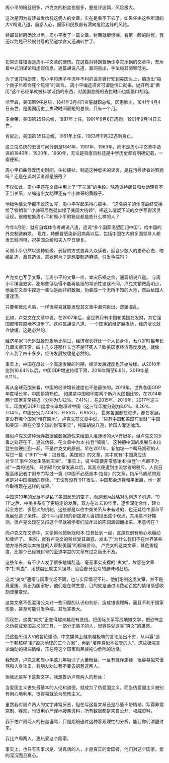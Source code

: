 周小平的粉丝很多，卢克文的粉丝也很多，要批评这俩，风险极大。

这次是因为有读者发给我这俩人的文章，实在是看不下去了。如果任由这些所谓的大V胡说八道，蛊惑人心，国家和民族都有滑向危险边缘的风险。

特郎普新冠确诊以后，周小平发了一篇文章，封面就很惊悚。看第一眼的时候，我还以为是已经被封号的至道学宫又还魂转世了。

&#160;

犯常识性错误是周小平文章的硬伤。在这篇对特朗普确诊幸灾乐祸的文章中，充斥着中式阴谋论和虚假信息，通篇胡说八道、漏洞百出，手法极其弱智低劣。

为了诅咒特朗普，周小平将庚子年流年不利的谣言强行安到美国头上，编造出“每个庚子年都会死个统领”的谣言。 周小平编造谎言可谓是信口就来，抛开所谓“黄历”这个已经早就被科学证伪的东西，对美国总统的去世时间也能信口胡诌。

哈里森，美国第9任总统，1841年3月4日宣誓就职总统，因患肺炎，1841年4月4日去世。是美国历史上执政时间最短的总统，只有一个月。

麦金莱，美国第25任总统，1897年上任，1901年9月6日遇刺，1901年9月14日去世。

肯尼迪，美国第35任总统，1961年上任，1963年11月22遇刺身亡。

这三位总统的去世时间分别是1841年、1901年、1963年，而不是周小平文章中造谣的1840年、1900年、1960年，无论是百度百科还是中学历史都有明确记载，一查便知。

周小平扭曲修改历史时间，生拉硬扯，制造这种低劣的谣言，是在污辱读者的智商吗？还是在讽刺读者都是脑残？

不仅如此，周小平还在文章中用上了“下三滥”的手段。除造谣特朗普和女助理有不正当关系，又编造出女助理还有个小帅哥的黄段子。

地摊色情文学都不敢这么写，周小平写起来得心应手。 “这名男子的体液最终交换给了特朗普”“小帅哥居然疑似绿了美国大统领”，把这么龌龊下流的文字写得活灵活现，很难想象周小平和周小平的粉丝都是些什么样的人？

今年4月份，就有自媒体作者胡说八道，造谣“多个国家渴望回归中国”，给中国的外交制造麻烦。 现在，特郎普感染新冠病毒以后，包括中国在内的多国领导人都发去慰问电，祝美国总统和夫人早日康复。

可周小平仍然以这种低级、弱智的方式愚弄大众读者，迎合少数人的猎奇心态，瞎编乱造，蓄意造谣，意欲何为？是想要制造麻烦，引发争端吗？

&#160;

卢克文也写了文章，与周小平的文章一样，幸灾乐祸之余，通篇胡说八道。 与周小平编造史实，犯那些低级得不能再低级的常识性错误不同，卢克文稍微高明点，他会在文章中捏造一些似是而非的数据，伪装成一个无所不知的大师，然后给国人灌迷汤。

只要稍微动点脑，一样很容易就能发现其文章中漏洞百出，逻辑混乱。

比如，卢克文在文章中说，在2007年后，全世界只有中国和美国在发财，其它强国都懵在原地不进步了。这纯属胡说八道。 一个国家的经济越发达，经济增长就会放缓，这是必然的。

经济学家马光远就曾形象地比喻过，经济增长好比一个人长身体，七八岁时每年长几厘米很正常，四十几岁还那样长岂不是吓死人？欧美国家经济高度发达，就像一个人到了四十多岁，经济发展放缓是必然的。

事实上，中国在度过一个高速发展的时期，经济发展速度也开始放缓。从2010年达到10.64%以后，中国GDP增速持续下滑，2018年降至6.6%，2019年是6.11%。

再从全球范围来看，中国的经济增长速度也不是最快的。2019年，世界各国GDP年度增长率，中国排第15位。 如果拿中国和印度两个新兴大国相比较，在2014年两个国家非常接近（分别为7.42%、7.41%），在2015年，2016年，2017年这三年，印度的GDP年度增长率均超过中国（这三年印度分别为8.0%、8.26%、7.04%，中国分别为7.04%、6.85%、6.95%）。 世界各国都在进步，都在发展，更没有哪个国家“懵在原地”。卢克文在文章中说，“只有中国和美国在发财”“中国和美国一直在分享全球的财富果实”，纯属胡说八道，给国人灌迷魂汤。

类似卢克文这种玩弄数据或数据造假来给国人灌迷汤的大V有很多，但卢克文的歹毒之处还在于，通过伪装，在文章中为本·拉登“喊魂”。 这种把中国的发展与本拉登生拉硬扯到一起，不是卢克文的原创。早在2011年，新加坡一个叫马凯硕的人写过一篇《“9·11”十年：拉登胜，美国败》的文章，其中就有“中国真应该对‘9·11’事件的发生感到庆幸”、“事实上，说‘中国要非常感谢本·拉登’一点都不为过”一类的说辞。 马凯硕的文章发表以后，其观点便遭到主流学者的驳斥。人民日报高级记者丁刚专门写过一篇《中国不必感谢本·拉登》的文章，指斥马凯硕的观点是对中国崛起的误读，“无论有没有‘911’发生，中国都会选择和平发展，也一定会取得现在这样的成果。”

中国这10年的发展不是钻了美国反恐的空子，而是因为战略对头创造了机遇。“9 11”之后，中美关系有了更稳定的发展。双方在过去10年里，逐步深化合作，建立起全方位、多层次的机制。这些都是以往中美关系从未有过的，也无疑给中国和平发展创造了条件。 这个叫马凯硕的新加坡人当初抛出这个观点，其用意不好揣测，但卢克文现在又把这个早就被学者们驳斥过的陈词滥调翻出来，用意何在？

而卢克文在文章中，又偷偷地把新冠和本·拉登扯到一起，这是在别有用心地煽动和使坏了。 果然，就有卢克文的粉丝受其蛊惑，发出了“为什么我们不在世界某些地方培养类似本拉登的人牵制美国”的极端言论。 卢克文的这类文章，其危害程度，比那个已经被封号的至道学宫的文章有过之而无不及。

这些年来，有不少人发了很多瞎编乱造、毫无事实支撑的“爽文”，故意在文章中“打鸡血”，用狭隘民族主义误导、迎合部分公众的愚昧和狂热。

这类“爽文”通常与国家立场不同，也与实际情况不符。他们炮制这类文章，并不是真爱国、真正为国家好，他们是在做生意，目的就是通过消费老百姓的情绪情感收割流量变现。

这类文章不但混淆公众对一些问题的认识和判断，造成错误理解，而且不利于国家形象，甚至可能引发争端，其危害极大。

而现在，这类“爽文”正变得越来越没有底线。把国际关系写成地摊文学，把恐怖主义伪装成爱国主义的工具，一部分无脑子的人，很容易受这类“爽文”的蛊惑。

受这些所谓大V的言论煽动，中文媒体上越来越极端的言论层出不穷，从叫嚣“造一千颗核弹”到“毁灭地球的三个方案”，再到“培养类似本拉登的人”，这些极端言论煽动的极端情绪，正在将这个国家和民族拖向危险的边缘。

我知道，卢克文和周小平这几年吸引了大量粉丝，一旦有批评质疑，很容易招来谩骂和人身攻击，有朋友劝过我不要去招惹这两人。

但我还是写下这些文字，我想告诉卢周两人的粉丝：

当爱国主义丧失最基本的人伦和道德，就成为了伪爱国主义。而当伪爱国主义被别有用心地利用，很容易就沦为恐怖主义。

虽然我对周卢两人的文字非常厌恶，但在写这篇文章还是尽量不带情绪，写得非常克制、客观，也很用心严谨地搜集资料，所有数据都是来自公开、权威资料。

我不怕卢周两人的粉丝谩骂，只是期盼通过这种客观理性的分析，能让你们清醒过来。

我比卢周两人，更热爱这个国家。

事实上，也只有实事求是、说真话的人，才是真正的爱国者，他们对这个国家，爱的深沉而且真心。